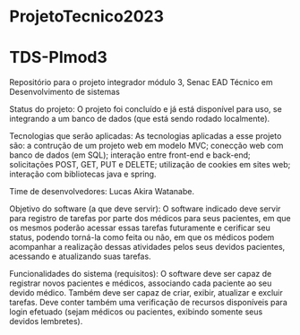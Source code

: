 # ProjetoTecnico2023
# TDS-PImod3
Repositório para o projeto integrador módulo 3, Senac EAD Técnico em Desenvolvimento de sistemas

Status do projeto: O projeto foi concluído e já está disponível para uso, se integrando a um banco de dados (que está sendo rodado localmente).

Tecnologias que serão aplicadas: As tecnologias aplicadas a esse projeto são: a contrução de um projeto web em modelo MVC; conecção web com banco de dados (em SQL); interação entre front-end e back-end; solicitações POST, GET, PUT e DELETE; utilização de cookies em sites web; interação com bibliotecas java e spring. 

Time de desenvolvedores: Lucas Akira Watanabe.

Objetivo do software (a que deve servir): O software indicado deve servir para registro de tarefas por parte dos médicos para seus pacientes, em que os mesmos poderão acessar essas tarefas futuramente e cerificar seu status, podendo torná-la como feita ou não, em que os médicos podem acompanhar a realização dessas atividades pelos seus devidos pacientes, acessando e atualizando suas tarefas.

Funcionalidades do sistema (requisitos): O software deve ser capaz de registrar novos pacientes e médicos, associando cada paciente ao seu devido médico. Também deve ser capaz de criar, exibir, atualizar e excluir tarefas. Deve conter também uma verificação de recursos disponíveis para login efetuado (sejam médicos ou pacientes, exibindo somente seus devidos lembretes).
